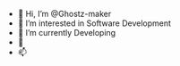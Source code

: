 - 👋 Hi, I’m @Ghostz-maker
- 👀 I’m interested in Software Development
- 🌱 I’m currently Developing
- 💞️ 
- 📫 

<!---
Ghostz-maker/Ghostz-maker is a ✨ special ✨ repository because its `README.md` (this file) appears on your GitHub profile.
You can click the Preview link to take a look at your changes.
--->
